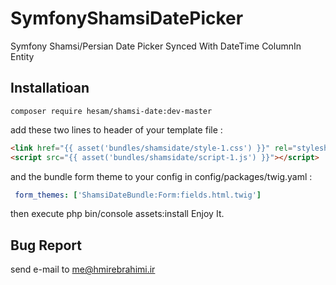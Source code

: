# SymfonyShamsiDatePicker
Symfony Shamsi/Persian Date Picker Synced With DateTime ColumnIn Entity

## Installatioan


```Shel
composer require hesam/shamsi-date:dev-master
```


add these two lines to header of your template file :

```HTML
<link href="{{ asset('bundles/shamsidate/style-1.css') }}" rel="stylesheet"/>
<script src="{{ asset('bundles/shamsidate/script-1.js') }}"></script>
```
and the bundle form theme to your config in config/packages/twig.yaml : 
```YAML
 form_themes: ['ShamsiDateBundle:Form:fields.html.twig']
```
then execute php bin/console assets:install Enjoy It.

## Bug Report
   send e-mail to me@hmirebrahimi.ir
